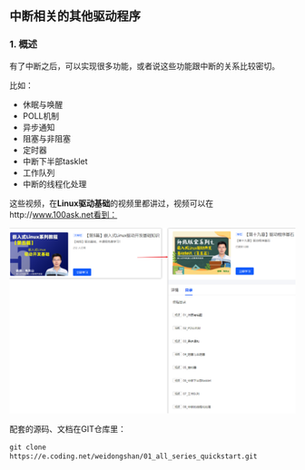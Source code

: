## 中断相关的其他驱动程序

### 1. 概述

有了中断之后，可以实现很多功能，或者说这些功能跟中断的关系比较密切。

比如：

* 休眠与唤醒
* POLL机制
* 异步通知
* 阻塞与非阻塞
* 定时器
* 中断下半部tasklet
* 工作队列
* 中断的线程化处理

这些视频，在**Linux驱动基础**的视频里都讲过，视频可以在http://www.100ask.net看到：

![image-20210625150027987](pic/08_Interrupt/01_interrupt_usages.png)



配套的源码、文档在GIT仓库里：

```shell
git clone https://e.coding.net/weidongshan/01_all_series_quickstart.git
```

